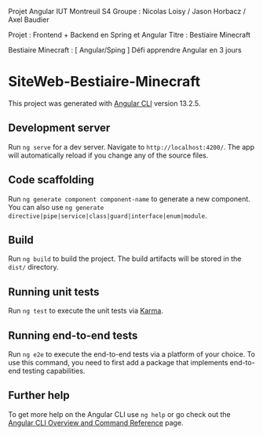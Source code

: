 Projet Angular IUT Montreuil S4
Groupe : Nicolas Loisy / Jason Horbacz / Axel Baudier

Projet : Frontend + Backend en Spring et Angular
Titre : Bestiaire Minecraft

Bestiaire Minecraft : [ Angular/Sping ] Défi apprendre Angular en 3 jours

# SiteWeb-Bestiaire-Minecraft

This project was generated with [Angular CLI](https://github.com/angular/angular-cli) version 13.2.5.
 
## Development server

Run `ng serve` for a dev server. Navigate to `http://localhost:4200/`. The app will automatically reload if you change any of the source files.

## Code scaffolding

Run `ng generate component component-name` to generate a new component. You can also use `ng generate directive|pipe|service|class|guard|interface|enum|module`.

## Build

Run `ng build` to build the project. The build artifacts will be stored in the `dist/` directory.

## Running unit tests

Run `ng test` to execute the unit tests via [Karma](https://karma-runner.github.io).

## Running end-to-end tests

Run `ng e2e` to execute the end-to-end tests via a platform of your choice. To use this command, you need to first add a package that implements end-to-end testing capabilities.

## Further help

To get more help on the Angular CLI use `ng help` or go check out the [Angular CLI Overview and Command Reference](https://angular.io/cli) page.

